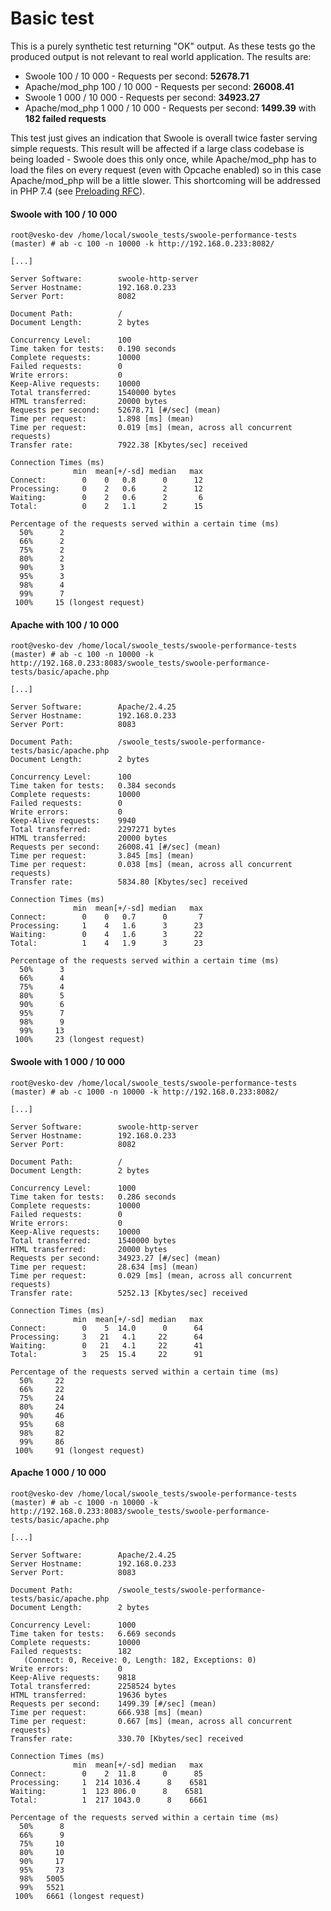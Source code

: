 # Basic test

This is a purely synthetic test returning "OK" output.
As these tests go the produced output is not relevant to real world application.
The results are:
- Swoole 100 / 10 000 - Requests per second: **52678.71**
- Apache/mod_php 100 / 10 000 - Requests per second: **26008.41**
- Swoole 1 000 / 10 000 - Requests per second: **34923.27**
- Apache/mod_php 1 000 / 10 000 - Requests per second: **1499.39** with **182 failed requests**

This test just gives an indication that Swoole is overall twice faster serving simple requests.
This result will be affected if a large class codebase is being loaded - Swoole does this only once, while Apache/mod_php has to load the files on every request (even with Opcache enabled) so in this case Apache/mod_php will be a little slower.
This shortcoming will be addressed in PHP 7.4 (see [Preloading RFC](https://wiki.php.net/rfc/preload)).


#### Swoole with 100 / 10 000
```
root@vesko-dev /home/local/swoole_tests/swoole-performance-tests (master) # ab -c 100 -n 10000 -k http://192.168.0.233:8082/

[...]

Server Software:        swoole-http-server
Server Hostname:        192.168.0.233
Server Port:            8082

Document Path:          /
Document Length:        2 bytes

Concurrency Level:      100
Time taken for tests:   0.190 seconds
Complete requests:      10000
Failed requests:        0
Write errors:           0
Keep-Alive requests:    10000
Total transferred:      1540000 bytes
HTML transferred:       20000 bytes
Requests per second:    52678.71 [#/sec] (mean)
Time per request:       1.898 [ms] (mean)
Time per request:       0.019 [ms] (mean, across all concurrent requests)
Transfer rate:          7922.38 [Kbytes/sec] received

Connection Times (ms)
              min  mean[+/-sd] median   max
Connect:        0    0   0.8      0      12
Processing:     0    2   0.6      2      12
Waiting:        0    2   0.6      2       6
Total:          0    2   1.1      2      15

Percentage of the requests served within a certain time (ms)
  50%      2
  66%      2
  75%      2
  80%      2
  90%      3
  95%      3
  98%      4
  99%      7
 100%     15 (longest request)
```
 
#### Apache with 100 / 10 000
```
root@vesko-dev /home/local/swoole_tests/swoole-performance-tests (master) # ab -c 100 -n 10000 -k http://192.168.0.233:8083/swoole_tests/swoole-performance-tests/basic/apache.php

[...]

Server Software:        Apache/2.4.25
Server Hostname:        192.168.0.233
Server Port:            8083

Document Path:          /swoole_tests/swoole-performance-tests/basic/apache.php
Document Length:        2 bytes

Concurrency Level:      100
Time taken for tests:   0.384 seconds
Complete requests:      10000
Failed requests:        0
Write errors:           0
Keep-Alive requests:    9940
Total transferred:      2297271 bytes
HTML transferred:       20000 bytes
Requests per second:    26008.41 [#/sec] (mean)
Time per request:       3.845 [ms] (mean)
Time per request:       0.038 [ms] (mean, across all concurrent requests)
Transfer rate:          5834.80 [Kbytes/sec] received

Connection Times (ms)
              min  mean[+/-sd] median   max
Connect:        0    0   0.7      0       7
Processing:     1    4   1.6      3      23
Waiting:        0    4   1.6      3      22
Total:          1    4   1.9      3      23

Percentage of the requests served within a certain time (ms)
  50%      3
  66%      4
  75%      4
  80%      5
  90%      6
  95%      7
  98%      9
  99%     13
 100%     23 (longest request)
```

#### Swoole with 1 000 / 10 000
```
root@vesko-dev /home/local/swoole_tests/swoole-performance-tests (master) # ab -c 1000 -n 10000 -k http://192.168.0.233:8082/

[...]

Server Software:        swoole-http-server
Server Hostname:        192.168.0.233
Server Port:            8082

Document Path:          /
Document Length:        2 bytes

Concurrency Level:      1000
Time taken for tests:   0.286 seconds
Complete requests:      10000
Failed requests:        0
Write errors:           0
Keep-Alive requests:    10000
Total transferred:      1540000 bytes
HTML transferred:       20000 bytes
Requests per second:    34923.27 [#/sec] (mean)
Time per request:       28.634 [ms] (mean)
Time per request:       0.029 [ms] (mean, across all concurrent requests)
Transfer rate:          5252.13 [Kbytes/sec] received

Connection Times (ms)
              min  mean[+/-sd] median   max
Connect:        0    5  14.0      0      64
Processing:     3   21   4.1     22      64
Waiting:        0   21   4.1     22      41
Total:          3   25  15.4     22      91

Percentage of the requests served within a certain time (ms)
  50%     22
  66%     22
  75%     24
  80%     24
  90%     46
  95%     68
  98%     82
  99%     86
 100%     91 (longest request)
```

#### Apache 1 000 / 10 000
```
root@vesko-dev /home/local/swoole_tests/swoole-performance-tests (master) # ab -c 1000 -n 10000 -k http://192.168.0.233:8083/swoole_tests/swoole-performance-tests/basic/apache.php

[...]

Server Software:        Apache/2.4.25
Server Hostname:        192.168.0.233
Server Port:            8083

Document Path:          /swoole_tests/swoole-performance-tests/basic/apache.php
Document Length:        2 bytes

Concurrency Level:      1000
Time taken for tests:   6.669 seconds
Complete requests:      10000
Failed requests:        182
   (Connect: 0, Receive: 0, Length: 182, Exceptions: 0)
Write errors:           0
Keep-Alive requests:    9818
Total transferred:      2258524 bytes
HTML transferred:       19636 bytes
Requests per second:    1499.39 [#/sec] (mean)
Time per request:       666.938 [ms] (mean)
Time per request:       0.667 [ms] (mean, across all concurrent requests)
Transfer rate:          330.70 [Kbytes/sec] received

Connection Times (ms)
              min  mean[+/-sd] median   max
Connect:        0    2  11.8      0      85
Processing:     1  214 1036.4      8    6581
Waiting:        1  123 806.0      8    6581
Total:          1  217 1043.0      8    6661

Percentage of the requests served within a certain time (ms)
  50%      8
  66%      9
  75%     10
  80%     10
  90%     17
  95%     73
  98%   5005
  99%   5521
 100%   6661 (longest request)